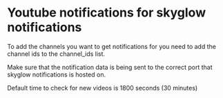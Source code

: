 # Youtube notifications for skyglow notifications

To add the channels you want to get notifications for you need to add the channel ids to the channel_ids list.

Make sure that the notification data is being sent to the correct port that skyglow notifications is hosted on.

Default time to check for new videos is 1800 seconds (30 minutes)
